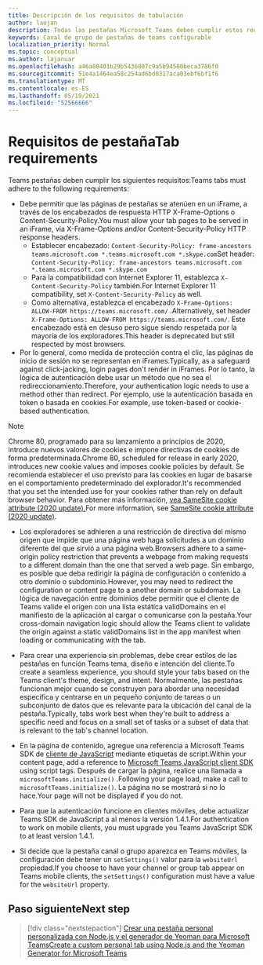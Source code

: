 ```yaml
---
title: Descripción de los requisitos de tabulación
author: laujan
description: Todas las pestañas Microsoft Teams deben cumplir estos requisitos.
keywords: Canal de grupo de pestañas de teams configurable
localization_priority: Normal
ms.topic: conceptual
ms.author: lajanuar
ms.openlocfilehash: a46a80401b29b5436807c9a5b94580beca3786f0
ms.sourcegitcommit: 51e4a1464ea58c254ad6bd0317aca03ebf6bf1f6
ms.translationtype: MT
ms.contentlocale: es-ES
ms.lasthandoff: 05/19/2021
ms.locfileid: "52566666"
---
```

# <a name="tab-requirements"></a><span data-ttu-id="6ad7e-104">Requisitos de pestaña</span><span class="sxs-lookup"><span data-stu-id="6ad7e-104">Tab requirements</span></span>

<span data-ttu-id="6ad7e-105">Teams pestañas deben cumplir los siguientes requisitos:</span><span class="sxs-lookup"><span data-stu-id="6ad7e-105">Teams tabs must adhere to the following requirements:</span></span>

* <span data-ttu-id="6ad7e-106">Debe permitir que las páginas de pestañas se atenúen en un iFrame, a través de los encabezados de respuesta HTTP X-Frame-Options o Content-Security-Policy.</span><span class="sxs-lookup"><span data-stu-id="6ad7e-106">You must allow your tab pages to be served in an iFrame, via X-Frame-Options and/or Content-Security-Policy HTTP response headers.</span></span>
  * <span data-ttu-id="6ad7e-107">Establecer encabezado: `Content-Security-Policy: frame-ancestors teams.microsoft.com *.teams.microsoft.com *.skype.com`</span><span class="sxs-lookup"><span data-stu-id="6ad7e-107">Set header: `Content-Security-Policy: frame-ancestors teams.microsoft.com *.teams.microsoft.com *.skype.com`</span></span>
  * <span data-ttu-id="6ad7e-108">Para la compatibilidad con Internet Explorer 11, establezca `X-Content-Security-Policy` también.</span><span class="sxs-lookup"><span data-stu-id="6ad7e-108">For Internet Explorer 11 compatibility, set `X-Content-Security-Policy` as well.</span></span>
  * <span data-ttu-id="6ad7e-109">Como alternativa, establezca el encabezado `X-Frame-Options: ALLOW-FROM https://teams.microsoft.com/` .</span><span class="sxs-lookup"><span data-stu-id="6ad7e-109">Alternatively, set header `X-Frame-Options: ALLOW-FROM https://teams.microsoft.com/`.</span></span> <span data-ttu-id="6ad7e-110">Este encabezado está en desuso pero sigue siendo respetada por la mayoría de los exploradores.</span><span class="sxs-lookup"><span data-stu-id="6ad7e-110">This header is deprecated but still respected by most browsers.</span></span>
* <span data-ttu-id="6ad7e-111">Por lo general, como medida de protección contra el clic, las páginas de inicio de sesión no se representan en iFrames.</span><span class="sxs-lookup"><span data-stu-id="6ad7e-111">Typically, as a safeguard against click-jacking, login pages don't render in iFrames.</span></span> <span data-ttu-id="6ad7e-112">Por lo tanto, la lógica de autenticación debe usar un método que no sea el redireccionamiento.</span><span class="sxs-lookup"><span data-stu-id="6ad7e-112">Therefore, your authentication logic needs to use a method other than redirect.</span></span> <span data-ttu-id="6ad7e-113">Por ejemplo, use la autenticación basada en token o basada en cookies.</span><span class="sxs-lookup"><span data-stu-id="6ad7e-113">For example, use token-based or cookie-based authentication.</span></span>

> [!NOTE]
> <span data-ttu-id="6ad7e-114">Chrome 80, programado para su lanzamiento a principios de 2020, introduce nuevos valores de cookies e impone directivas de cookies de forma predeterminada.</span><span class="sxs-lookup"><span data-stu-id="6ad7e-114">Chrome 80, scheduled for release in early 2020, introduces new cookie values and imposes cookie policies by default.</span></span> <span data-ttu-id="6ad7e-115">Se recomienda establecer el uso previsto para las cookies en lugar de basarse en el comportamiento predeterminado del explorador.</span><span class="sxs-lookup"><span data-stu-id="6ad7e-115">It's recommended that you set the intended use for your cookies rather than rely on default browser behavior.</span></span> <span data-ttu-id="6ad7e-116">Para obtener más información, [vea SameSite cookie attribute (2020 update).](../../resources/samesite-cookie-update.md)</span><span class="sxs-lookup"><span data-stu-id="6ad7e-116">For more information, see [SameSite cookie attribute (2020 update)](../../resources/samesite-cookie-update.md).</span></span>

* <span data-ttu-id="6ad7e-117">Los exploradores se adhieren a una restricción de directiva del mismo origen que impide que una página web haga solicitudes a un dominio diferente del que sirvió a una página web.</span><span class="sxs-lookup"><span data-stu-id="6ad7e-117">Browsers adhere to a same-origin policy restriction that prevents a webpage from making requests to a different domain than the one that served a web page.</span></span> <span data-ttu-id="6ad7e-118">Sin embargo, es posible que deba redirigir la página de configuración o contenido a otro dominio o subdominio.</span><span class="sxs-lookup"><span data-stu-id="6ad7e-118">However, you may need to redirect the configuration or content page to a another domain or subdomain.</span></span> <span data-ttu-id="6ad7e-119">La lógica de navegación entre dominios debe permitir que el cliente de Teams valide el origen con una lista estática validDomains en el manifiesto de la aplicación al cargar o comunicarse con la pestaña.</span><span class="sxs-lookup"><span data-stu-id="6ad7e-119">Your cross-domain navigation logic should allow the Teams client to validate the origin against a static validDomains list in the app manifest when loading or communicating with the tab.</span></span>

* <span data-ttu-id="6ad7e-120">Para crear una experiencia sin problemas, debe crear estilos de las pestañas en función Teams tema, diseño e intención del cliente.</span><span class="sxs-lookup"><span data-stu-id="6ad7e-120">To create a seamless experience, you should style your tabs based on the Teams client's theme, design, and intent.</span></span> <span data-ttu-id="6ad7e-121">Normalmente, las pestañas funcionan mejor cuando se construyen para abordar una necesidad específica y centrarse en un pequeño conjunto de tareas o un subconjunto de datos que es relevante para la ubicación del canal de la pestaña.</span><span class="sxs-lookup"><span data-stu-id="6ad7e-121">Typically, tabs work best when they're built to address a specific need and focus on a small set of tasks or a subset of data that is relevant to the tab's channel location.</span></span>

* <span data-ttu-id="6ad7e-122">En la página de contenido, agregue una referencia a Microsoft Teams SDK de [cliente de JavaScript](/javascript/api/overview/msteams-client) mediante etiquetas de script.</span><span class="sxs-lookup"><span data-stu-id="6ad7e-122">Within your content page, add a reference to [Microsoft Teams JavaScript client SDK](/javascript/api/overview/msteams-client) using script tags.</span></span> <span data-ttu-id="6ad7e-123">Después de cargar la página, realice una llamada a `microsoftTeams.initialize()` .</span><span class="sxs-lookup"><span data-stu-id="6ad7e-123">Following your page load, make a call to `microsoftTeams.initialize()`.</span></span> <span data-ttu-id="6ad7e-124">La página no se mostrará si no lo hace.</span><span class="sxs-lookup"><span data-stu-id="6ad7e-124">Your page will not be displayed if you do not.</span></span>

* <span data-ttu-id="6ad7e-125">Para que la autenticación funcione en clientes móviles, debe actualizar Teams SDK de JavaScript a al menos la versión 1.4.1.</span><span class="sxs-lookup"><span data-stu-id="6ad7e-125">For authentication to work on mobile clients, you must upgrade you Teams JavaScript SDK to at least version 1.4.1.</span></span>

* <span data-ttu-id="6ad7e-126">Si decide que la pestaña canal o grupo aparezca en Teams móviles, la configuración debe tener un `setSettings()` valor para la `websiteUrl` propiedad.</span><span class="sxs-lookup"><span data-stu-id="6ad7e-126">If you choose to have your channel or group tab appear on Teams mobile clients, the `setSettings()` configuration must have a value for the `websiteUrl` property.</span></span>

## <a name="next-step"></a><span data-ttu-id="6ad7e-127">Paso siguiente</span><span class="sxs-lookup"><span data-stu-id="6ad7e-127">Next step</span></span>

> [!div class="nextstepaction"]
> [<span data-ttu-id="6ad7e-128">Crear una pestaña personal personalizada con Node.js y el generador de Yeoman para Microsoft Teams</span><span class="sxs-lookup"><span data-stu-id="6ad7e-128">Create a custom personal tab using Node.js and the Yeoman Generator for Microsoft Teams</span></span>](~/tabs/quickstarts/create-personal-tab-node-yeoman.md)